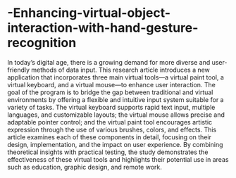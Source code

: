 # -Enhancing-virtual-object-interaction-with-hand-gesture-recognition

In today’s digital age, there is a growing demand for more diverse and user-friendly methods of data input. This research article introduces a new application that incorporates three main virtual tools—a virtual paint tool, a virtual keyboard, and a virtual mouse—to enhance user interaction. The goal of the program is to bridge the gap between traditional and virtual environments by offering a flexible and intuitive input system suitable for a variety of tasks. The virtual keyboard supports rapid text input, multiple languages, and customizable layouts; the virtual mouse allows precise and adaptable pointer control; and the virtual paint tool encourages artistic expression through the use of various brushes, colors, and effects. This article examines each of these components in detail, focusing on their design, implementation, and the impact on user experience. By combining theoretical insights with practical testing, the study demonstrates the effectiveness of these virtual tools and highlights their potential use in areas such as education, graphic design, and remote work.
